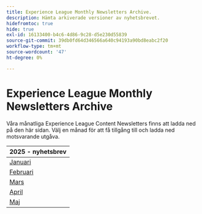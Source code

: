 ```yaml
---
title: Experience League Monthly Newsletters Archive.
description: Hämta arkiverade versioner av nyhetsbrevet.
hidefromtoc: true
hide: true
exl-id: 16133400-b4c6-4d86-9c28-d5e230d55839
source-git-commit: 39db0fd64d346566a640c94193a90bd8eabc2f20
workflow-type: tm+mt
source-wordcount: '47'
ht-degree: 0%

---
```


# Experience League Monthly Newsletters Archive

Våra månatliga Experience League Content Newsletters finns att ladda ned på den här sidan. Välj en månad för att få tillgång till och ladda ned motsvarande utgåva.

| 2025 - nyhetsbrev |
|------------|
| [Januari](assets/Jan-Newsletter.pdf) |
| [Februari](assets/Feb-Newsletter.pdf) |
| [Mars](assets/March-Newsletter.pdf) |
| [April](assets/April-Newsletter.pdf) |
| [Maj](assets/May-Newsletter.pdf) |

